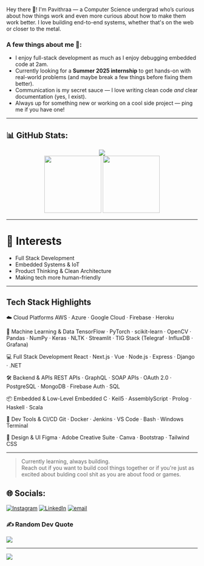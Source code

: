 Hey there 🐶!
I'm Pavithraa — a Computer Science undergrad who’s curious about how things work and even more curious about how to make them work better. I love building end-to-end systems, whether that's on the web or closer to the metal.

### A few things about me 🤖:
- I enjoy full-stack development as much as I enjoy debugging embedded code at 2am.  
- Currently looking for a **Summer 2025 internship** to get hands-on with real-world problems (and maybe break a few things before fixing them better).  
- Communication is my secret sauce — I love writing clean code *and* clear documentation (yes, I exist).  
- Always up for something new or working on a cool side project — ping me if you have one!

---

## 📊 GitHub Stats:
<div align="center">
  <img src="https://github-readme-streak-stats.herokuapp.com/?user=amri-tah&theme=dracula&hide_border=true">
</div>
<div align="center">
  <img src="https://github-readme-stats.vercel.app/api?username=amri-tah&theme=dracula&show_icons=true&hide_border=true&count_private=true" height="150">
  <img src="https://github-readme-stats.vercel.app/api/top-langs/?username=amri-tah&theme=dracula&show_icons=true&hide_border=true&layout=compact" height="150">
</div>

---

# 👾 Interests 
- Full Stack Development  
- Embedded Systems & IoT  
- Product Thinking & Clean Architecture  
- Making tech more human-friendly

---

## Tech Stack Highlights
☁️ Cloud Platforms
AWS · Azure · Google Cloud · Firebase · Heroku

🧠 Machine Learning & Data
TensorFlow · PyTorch · scikit-learn · OpenCV · Pandas · NumPy · Keras · NLTK · Streamlit · TIG Stack (Telegraf · InfluxDB · Grafana)

💻 Full Stack Development
React · Next.js · Vue · Node.js · Express · Django · .NET

🛠️ Backend & APIs
REST APIs · GraphQL · SOAP APIs · OAuth 2.0 · PostgreSQL · MongoDB · Firebase Auth · SQL

📦 Embedded & Low-Level
Embedded C · Keil5 · AssemblyScript · Prolog · Haskell · Scala

🔧 Dev Tools & CI/CD
Git · Docker · Jenkins · VS Code · Bash · Windows Terminal

🎨 Design & UI
Figma · Adobe Creative Suite · Canva · Bootstrap · Tailwind CSS

---

> Currently learning, always building.  
> Reach out if you want to build cool things together or if you're just as excited about bulding cool shit as you are about food or games.


## 🌐 Socials:
[![Instagram](https://img.shields.io/badge/Instagram-%23E4405F.svg?logo=Instagram&logoColor=white)](https://instagram.com/pavithraa.7) [![LinkedIn](https://img.shields.io/badge/LinkedIn-%230077B5.svg?logo=linkedin&logoColor=white)](https://linkedin.com/in/https://www.linkedin.com/in/pavithraasasseendran/) [![email](https://img.shields.io/badge/Email-D14836?logo=gmail&logoColor=white)](mailto:pavithraasasee@gmail.com) 

### ✍️ Random Dev Quote
![](https://quotes-github-readme.vercel.app/api?type=horizontal&theme=radical)

---
[![](https://visitcount.itsvg.in/api?id=Pavithraa77&icon=0&color=0)](https://visitcount.itsvg.in)




